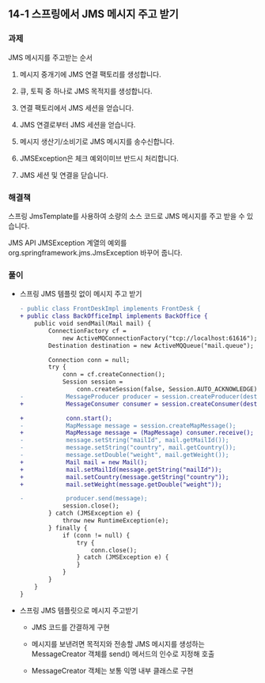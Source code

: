 ## 14-1 스프링에서 JMS 메시지 주고 받기

### 과제

JMS 메시지를 주고받는 순서

1. 메시지 중개기에 JMS 연결 팩토리를 생성합니다.

2. 큐, 토픽 중 하나로 JMS 목적지를 생성합니다.

3. 연결 팩토리에서 JMS 세션을 얻습니다.

4. JMS 연결로부터  JMS 세션을 얻습니다.

5. 메시지 생산기/소비기로 JMS 메시지를 송수신합니다.

6. JMSException은 체크 예외이미브 반드시 처리합니다.

7. JMS 세션 및 연결을 닫습니다.



### 해결책

스프링 JmsTemplate를 사용하여 소량의 소스 코드로 JMS 메시지를 주고 받을 수 있습니다.

JMS API JMSException 계열의 예외를 org.springframework.jms.JmsException 바꾸어 줍니다.

### 풀이

- 스프링 JMS 템플릿 없이 메시지 주고 받기

  ```diff
  - public class FrontDeskImpl implements FrontDesk {
  + public class BackOfficeImpl implements BackOffice {
      public void sendMail(Mail mail) {
          ConnectionFactory cf =
              new ActiveMQConnectionFactory("tcp://localhost:61616");
          Destination destination = new ActiveMQQueue("mail.queue");
  
          Connection conn = null;
          try {
              conn = cf.createConnection();
              Session session =
                  conn.createSession(false, Session.AUTO_ACKNOWLEDGE);
  -            MessageProducer producer = session.createProducer(destination);
  +            MessageConsumer consumer = session.createConsumer(destination);
  
  +            conn.start();
  -            MapMessage message = session.createMapMessage();
  +            MapMessage message = (MapMessage) consumer.receive();
  -            message.setString("mailId", mail.getMailId());
  -            message.setString("country", mail.getCountry());
  -            message.setDouble("weight", mail.getWeight());
  +            Mail mail = new Mail();
  +            mail.setMailId(message.getString("mailId"));
  +            mail.setCountry(message.getString("country"));
  +            mail.setWeight(message.getDouble("weight"));
  
  -            producer.send(message);
              session.close();
          } catch (JMSException e) {
              throw new RuntimeException(e);
          } finally {
              if (conn != null) {
                  try {
                      conn.close();
                  } catch (JMSException e) {
                  }
              }
          }
      }
  }
  ```

- 스프링 JMS 템플릿으로 메시지 주고받기

  - JMS 코드를 간결하게 구현

  - 메시지를 보낸려면 목적지와 전송할 JMS 메시지를 생성하는 MessageCreator 객체를 send() 메서드의 인수로 지정해 호출

  - MessageCreator 객체는 보통 익명 내부 클래스로 구현

  
